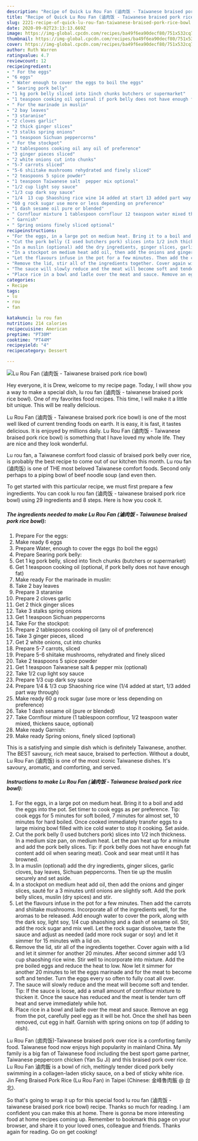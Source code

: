 ```yaml
---
description: "Recipe of Quick Lu Rou Fan (滷肉饭 - Taiwanese braised pork rice bowl)"
title: "Recipe of Quick Lu Rou Fan (滷肉饭 - Taiwanese braised pork rice bowl)"
slug: 2221-recipe-of-quick-lu-rou-fan-taiwanese-braised-pork-rice-bowl
date: 2020-09-02T23:13:13.669Z
image: https://img-global.cpcdn.com/recipes/ba49f6ea90decf80/751x532cq70/lu-rou-fan-滷肉饭-taiwanese-braised-pork-rice-bowl-recipe-main-photo.jpg
thumbnail: https://img-global.cpcdn.com/recipes/ba49f6ea90decf80/751x532cq70/lu-rou-fan-滷肉饭-taiwanese-braised-pork-rice-bowl-recipe-main-photo.jpg
cover: https://img-global.cpcdn.com/recipes/ba49f6ea90decf80/751x532cq70/lu-rou-fan-滷肉饭-taiwanese-braised-pork-rice-bowl-recipe-main-photo.jpg
author: Ruth Warren
ratingvalue: 4.7
reviewcount: 12
recipeingredient:
- " For the eggs"
- "6 eggs"
- " Water enough to cover the eggs to boil the eggs"
- " Searing pork belly"
- "1 kg pork belly sliced into 1inch chunks butchers or supermarket"
- "1 teaspoon cooking oil optional if pork belly does not have enough fat"
- " For the marinade in muslin"
- "2 bay leaves"
- "3 staranise"
- "2 cloves garlic"
- "2 thick ginger slices"
- "3 stalks spring onions"
- "1 teaspoon Sichuan peppercorns"
- " For the stockpot"
- "2 tablespoons cooking oil any oil of preference"
- "3 ginger pieces sliced"
- "2 white onions cut into chunks"
- "5-7 carrots sliced"
- "5-6 shiitake mushrooms rehydrated and finely sliced"
- "2 teaspoons 5 spice powder"
- "1 teaspoon Taiwanese salt  pepper mix optional"
- "1/2 cup light soy sauce"
- "1/3 cup dark soy sauce"
- "1/4  13 cup Shaoshing rice wine 14 added at start 13 added part way through"
- "60 g rock sugar use more or less depending on preference"
- "1 dash sesame oil pure or blended"
- " Cornflour mixture 1 tablespoon cornflour 12 teaspoon water mixed thickens sauce optional"
- " Garnish"
- " Spring onions finely sliced optional"
recipeinstructions:
- "For the eggs, in a large pot on medium heat. Bring it to a boil and add the eggs into the pot. Set timer to cook eggs as per preference. Tip: cook eggs for 5 minutes for soft boiled, 7 minutes for almost set, 10 minutes for hard boiled. Once cooked immediately transfer eggs to a large mixing bowl filled with ice cold water to stop it cooking. Set aside."
- "Cut the pork belly (I used butchers pork) slices into 1/2 inch thickness. In a medium size pan, on medium heat. Let the pan heat up for a minute and add the pork belly slices. Tip: if pork belly does not have enough fat content add oil when searing meat). Cook and sear meat until it has browned."
- "In a muslin (optional) add the dry ingredients, ginger slices, garlic cloves, bay leaves, Sichuan peppercorns. Then tie up the muslin securely and set aside."
- "In a stockpot on medium heat add oil, then add the onions and ginger slices, sauté for a 3 minutes until onions are slightly soft. Add the pork belly slices, muslin (dry spices) and stir."
- "Let the flavours infuse in the pot for a few minutes. Then add the carrots and shiitake mushrooms. Incorporate all of the ingredients well, for the aromas to be released. Add enough water to cover the pork, along with the dark soy, light soy, 1/4 cup shaoshing and a dash of sesame oil. Stir, add the rock sugar and mix well. Let the rock sugar dissolve, taste the sauce and adjust as needed (add more rock sugar or soy) and let it simmer for 15 minutes with a lid on."
- "Remove the lid, stir all of the ingredients together. Cover again with a lid and let it simmer for another 20 minutes. After second simmer add 1/3 cup shaoshing rice wine. Stir well to incorporate into mixture. Add the pre boiled eggs and reduce the heat to low. Now let it simmer for another 20 minutes to let the eggs marinade and for the meat to become soft and tender. Turn the eggs every so often to fully coat all over."
- "The sauce will slowly reduce and the meat will become soft and tender. Tip: If the sauce is loose, add a small amount of cornflour mixture to thicken it. Once the sauce has reduced and the meat is tender turn off heat and serve immediately while hot."
- "Place rice in a bowl and ladle over the meat and sauce. Remove an egg from the pot, carefully peel egg as it will be hot. Once the shell has been removed, cut egg in half. Garnish with spring onions on top (if adding to dish)."
categories:
- Recipe
tags:
- lu
- rou
- fan

katakunci: lu rou fan 
nutrition: 214 calories
recipecuisine: American
preptime: "PT30M"
cooktime: "PT44M"
recipeyield: "4"
recipecategory: Dessert

---
```



![Lu Rou Fan (滷肉饭 - Taiwanese braised pork rice bowl)](https://img-global.cpcdn.com/recipes/ba49f6ea90decf80/751x532cq70/lu-rou-fan-滷肉饭-taiwanese-braised-pork-rice-bowl-recipe-main-photo.jpg)

Hey everyone, it is Drew, welcome to my recipe page. Today, I will show you a way to make a special dish, lu rou fan (滷肉饭 - taiwanese braised pork rice bowl). One of my favorites food recipes. This time, I will make it a little bit unique. This will be really delicious.

Lu Rou Fan (滷肉饭 - Taiwanese braised pork rice bowl) is one of the most well liked of current trending foods on earth. It is easy, it is fast, it tastes delicious. It is enjoyed by millions daily. Lu Rou Fan (滷肉饭 - Taiwanese braised pork rice bowl) is something that I have loved my whole life. They are nice and they look wonderful.

Lu rou fan, a Taiwanese comfort food classic of braised pork belly over rice, is probably the best recipe to come out of our kitchen this month. Lu rou fan (滷肉饭) is one of THE most beloved Taiwanese comfort foods. Second only perhaps to a piping bowl of beef noodle soup (and even then.


To get started with this particular recipe, we must first prepare a few ingredients. You can cook lu rou fan (滷肉饭 - taiwanese braised pork rice bowl) using 29 ingredients and 8 steps. Here is how you cook it.

<!--inarticleads1-->

##### The ingredients needed to make Lu Rou Fan (滷肉饭 - Taiwanese braised pork rice bowl):

1. Prepare  For the eggs:
1. Make ready 6 eggs
1. Prepare  Water, enough to cover the eggs (to boil the eggs)
1. Prepare  Searing pork belly:
1. Get 1 kg pork belly, sliced into 1inch chunks (butchers or supermarket)
1. Get 1 teaspoon cooking oil (optional, if pork belly does not have enough fat)
1. Make ready  For the marinade in muslin:
1. Take 2 bay leaves
1. Prepare 3 staranise
1. Prepare 2 cloves garlic
1. Get 2 thick ginger slices
1. Take 3 stalks spring onions
1. Get 1 teaspoon Sichuan peppercorns
1. Take  For the stockpot:
1. Prepare 2 tablespoons cooking oil (any oil of preference)
1. Take 3 ginger pieces, sliced
1. Get 2 white onions, cut into chunks
1. Prepare 5-7 carrots, sliced
1. Prepare 5-6 shiitake mushrooms, rehydrated and finely sliced
1. Take 2 teaspoons 5 spice powder
1. Get 1 teaspoon Taiwanese salt &amp; pepper mix (optional)
1. Take 1/2 cup light soy sauce
1. Prepare 1/3 cup dark soy sauce
1. Prepare 1/4 &amp; 1/3 cup Shaoshing rice wine (1/4 added at start, 1/3 added part way through)
1. Make ready 60 g rock sugar (use more or less depending on preference)
1. Take 1 dash sesame oil (pure or blended)
1. Take  Cornflour mixture (1 tablespoon cornflour, 1/2 teaspoon water mixed, thickens sauce, optional)
1. Make ready  Garnish:
1. Make ready  Spring onions, finely sliced (optional)


This is a satisfying and simple dish which is definitely Taiwanese, another. The BEST savoury, rich meat sauce, braised to perfection. Without a doubt, Lu Rou Fan (滷肉饭) is one of the most iconic Taiwanese dishes. It&#39;s savoury, aromatic, and comforting, and served. 

<!--inarticleads2-->

##### Instructions to make Lu Rou Fan (滷肉饭 - Taiwanese braised pork rice bowl):

1. For the eggs, in a large pot on medium heat. Bring it to a boil and add the eggs into the pot. Set timer to cook eggs as per preference. Tip: cook eggs for 5 minutes for soft boiled, 7 minutes for almost set, 10 minutes for hard boiled. Once cooked immediately transfer eggs to a large mixing bowl filled with ice cold water to stop it cooking. Set aside.
1. Cut the pork belly (I used butchers pork) slices into 1/2 inch thickness. In a medium size pan, on medium heat. Let the pan heat up for a minute and add the pork belly slices. Tip: if pork belly does not have enough fat content add oil when searing meat). Cook and sear meat until it has browned.
1. In a muslin (optional) add the dry ingredients, ginger slices, garlic cloves, bay leaves, Sichuan peppercorns. Then tie up the muslin securely and set aside.
1. In a stockpot on medium heat add oil, then add the onions and ginger slices, sauté for a 3 minutes until onions are slightly soft. Add the pork belly slices, muslin (dry spices) and stir.
1. Let the flavours infuse in the pot for a few minutes. Then add the carrots and shiitake mushrooms. Incorporate all of the ingredients well, for the aromas to be released. Add enough water to cover the pork, along with the dark soy, light soy, 1/4 cup shaoshing and a dash of sesame oil. Stir, add the rock sugar and mix well. Let the rock sugar dissolve, taste the sauce and adjust as needed (add more rock sugar or soy) and let it simmer for 15 minutes with a lid on.
1. Remove the lid, stir all of the ingredients together. Cover again with a lid and let it simmer for another 20 minutes. After second simmer add 1/3 cup shaoshing rice wine. Stir well to incorporate into mixture. Add the pre boiled eggs and reduce the heat to low. Now let it simmer for another 20 minutes to let the eggs marinade and for the meat to become soft and tender. Turn the eggs every so often to fully coat all over.
1. The sauce will slowly reduce and the meat will become soft and tender. Tip: If the sauce is loose, add a small amount of cornflour mixture to thicken it. Once the sauce has reduced and the meat is tender turn off heat and serve immediately while hot.
1. Place rice in a bowl and ladle over the meat and sauce. Remove an egg from the pot, carefully peel egg as it will be hot. Once the shell has been removed, cut egg in half. Garnish with spring onions on top (if adding to dish).


Lu Rou Fan (卤肉饭)-Taiwanese braised pork over rice is a comforting family food. Taiwanese food now enjoys high popularity in mainland China. My family is a big fan of Taiwanese food including the best sport game partner, Taiwanese peppercorn chicken (Yan Su Ji) and this braised pork over rice. Lu Rou Fan 滷肉飯 is a bowl of rich, meltingly tender diced pork belly swimming in a collagen-laden sticky sauce, on a bed of sticky white rice. Jin Feng Braised Pork Rice (Lu Rou Fan) in Taipei (Chinese: 金峰魯肉飯 @ 台北). 

So that's going to wrap it up for this special food lu rou fan (滷肉饭 - taiwanese braised pork rice bowl) recipe. Thanks so much for reading. I am confident you can make this at home. There is gonna be more interesting food at home recipes coming up. Remember to bookmark this page on your browser, and share it to your loved ones, colleague and friends. Thanks again for reading. Go on get cooking!
